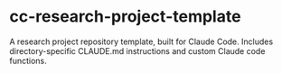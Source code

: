 # cc-research-project-template
A research project repository template, built for Claude Code. Includes directory-specific CLAUDE.md instructions and custom Claude code functions.
